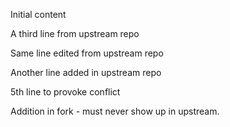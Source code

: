 Initial content

A third line from upstream repo

Same line edited from upstream repo

Another line added in upstream repo

5th line to provoke conflict

Addition in fork - must never show up in upstream.
